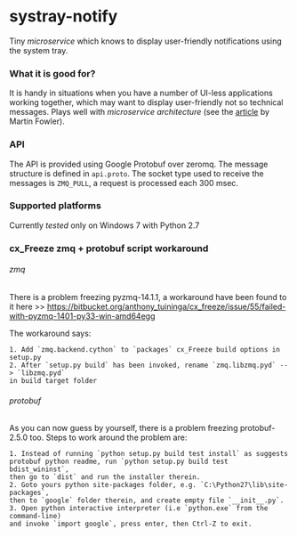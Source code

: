 systray-notify
=============

Tiny *microservice* which knows to display user-friendly notifications using
the system tray.

### What it is good for?

It is handy in situations when you have a number of UI-less applications
working together, which may want to display user-friendly not so technical
messages.
Plays well with *microservice architecture* (see the [article](http://martinfowler.com/articles/microservices.html) by Martin Fowler).

### API

The API is provided using Google Protobuf over zeromq.
The message structure is defined in `api.proto`.
The socket type used to receive the messages is `ZMQ_PULL`, a request is
processed each 300 msec.

### Supported platforms

Currently *tested* only on Windows 7 with Python 2.7


### cx_Freeze zmq + protobuf script workaround

###### zmq

There is a problem freezing pyzmq-14.1.1, a workaround have been found to it here >>
https://bitbucket.org/anthony_tuininga/cx_freeze/issue/55/failed-with-pyzmq-1401-py33-win-amd64egg

The workaround says:

    1. Add `zmq.backend.cython` to `packages` cx_Freeze build options in setup.py
    2. After `setup.py build` has been invoked, rename `zmq.libzmq.pyd` --> `libzmq.pyd`
    in build target folder

###### protobuf

As you can now guess by yourself, there is a problem freezing protobuf-2.5.0
too. Steps to work around the problem are:

    1. Instead of running `python setup.py build test install` as suggests
    protobuf python readme, run `python setup.py build test bdist_wininst`,
    then go to `dist` and run the installer therein.
    2. Goto yours python site-packages folder, e.g. `C:\Python27\lib\site-packages`,
    then to `google` folder therein, and create empty file `__init__.py`.
    3. Open python interactive interpreter (i.e `python.exe` from the command-line)
    and invoke `import google`, press enter, then Ctrl-Z to exit.


